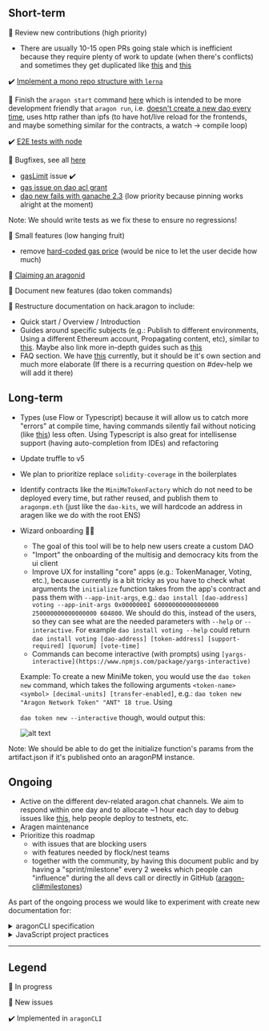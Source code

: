 ## Short-term

🚧 Review new contributions (high priority)

- There are usually 10-15 open PRs going stale which is inefficient because they require plenty of work to update (when there's conflicts) and sometimes they get duplicated like [this](https://github.com/aragon/aragon-cli/pull/254) and [this](https://github.com/aragon/aragon-cli/pull/272)

✔️ [Implement a mono repo structure with `lerna`](https://github.com/aragon/aragon-cli/pull/325) 

🚧 Finish the `aragon start` command [here](https://github.com/aragon/aragon-cli/pull/255/files) which is intended to be more development friendly that `aragon run`, i.e. [doesn't create a new dao every time](https://github.com/aragon/aragon-cli/issues/311), uses http rather than ipfs (to have hot/live reload for the frontends, and maybe something similar for the contracts, a watch → compile loop) 

✔️ [E2E tests with node](https://github.com/aragon/aragon-cli/issues/376)

🚧 Bugfixes, see all [here](https://github.com/aragon/aragon-cli/labels/bug)

- [gasLimit](https://github.com/aragon/aragon-cli/issues/346) issue ✔️
- [gas issue on dao acl grant](https://github.com/aragon/aragon-cli/issues/350)
- [dao new fails with ganache 2.3](https://github.com/aragon/aragon-cli/issues/321) (low priority because pinning works alright at the moment)

Note: We should write tests as we fix these to ensure no regressions!

👾 Small features (low hanging fruit)

- remove [hard-coded gas price](https://github.com/aragon/aragon-cli/issues/353) (would be nice to let the user decide how much)

👾 [Claiming an aragonid](https://github.com/aragon/aragon-cli/issues/347) 

👾 Document new features (dao token commands)

👾 Restructure documentation on hack.aragon to include:

- Quick start / Overview / Introduction
- Guides around specific subjects (e.g.: Publish to different environments, Using a different Ethereum account, Propagating content, etc), similar to [this](https://github.com/aragon/aragon-react-boilerplate#publish). Maybe also link more in-depth guides such as [this](https://forum.aragon.org/t/guide-custom-aragon-organization-deployment-using-the-cli/507)
- FAQ section. We have [this](https://hack.aragon.org/docs/cli-usage.html#troubleshooting-faq) currently, but it should be it's own section and much more elaborate (If there is a recurring question on #dev-help we will add it there)

## Long-term

- Types (use Flow or Typescript) because it will allow us to catch more "errors" at compile time, having commands silently fail without noticing (like [this](https://github.com/aragon/aragon-cli/pull/334#discussion_r248659171)) less often. Using Typescript is also great for intellisense support (having auto-completion from IDEs) and refactoring
- Update truffle to v5
- We plan to prioritize replace `solidity-coverage` in the boilerplates

- Identify contracts like the `MiniMeTokenFactory` which do not need to be deployed every time, but rather reused, and publish them to `aragonpm.eth` (just like the `dao-kits`, we will hardcode an address in aragen like we do with the root ENS)

- Wizard onboarding 🧙‍♂️
    - The goal of this tool will be to help new users create a custom DAO
    - "Import" the onboarding of the multisig and democracy kits from the ui client
    - Improve UX for installing "core" apps (e.g.: TokenManager, Voting, etc.), because currently is a bit tricky as you have to check what arguments the `initialize` function takes from the app's contract and pass them with `--app-init-args`, e.g.: `dao install [dao-address] voting --app-init-args 0x00000001 600000000000000000 250000000000000000 604800`. We should do this, instead of the users, so they can see what are the needed parameters with `--help`  or `--interactive`. For example `dao install voting --help` could return `dao install voting [dao-address] [token-address] [support-required] [quorum] [vote-time]`
    - Commands can become interactive (with prompts) using `[yargs-interactive](https://www.npmjs.com/package/yargs-interactive)`

    Example: To create a new MiniMe token, you would use the `dao token new` command, which takes the following arguments `<token-name> <symbol> [decimal-units] [transfer-enabled]`, e.g.: `dao token new "Aragon Network Token" "ANT" 18 true`. Using

    `dao token new --interactive` though, would output this:
    
    ![alt text](https://s3.us-west-2.amazonaws.com/secure.notion-static.com/ba2b8fd3-400b-425e-8d71-59381a0f76d8/Untitled.png?AWSAccessKeyId=ASIAT73L2G45FYX3U2VZ&Expires=1551792810&Signature=8k8WWMOD1aHJ6k3TG370SjS%2BVIY%3D&x-amz-security-token=FQoGZXIvYXdzEEIaDMBYDZ2dB5WU4Kc1HiK3A1iY164JmbS7MhJuPGnevHs1T3iMh%2FLD60FDwdL%2F9U6rb2YLY0Eie0qRPXNy1zrrTsMOssgV9T1j7g5FdFq8CoCckD5i8kmkr75%2FcLf%2FvKstSVQA9HFEN2xEKleE42S3Chk9AVmH93YQqRPEfHbcd%2FuHVEFIPsbPFPW6knWYwJMadRysNGIEB4VDcxHu5olrJWH%2FsRgM8UVuMWZcoeR2Ano%2FMg18Tnmg6uo30HV2rT%2BKxay%2Fvhz5CgYT3Rd85OCBGRzKM%2FxlGJK0wq6HIdU4fcnnmfF8jZaitZov67Nl%2FMj5P0a804lOELn6TxDdW9ALHB1sYjaN%2B%2BOXGVAWF8MHMQk5MszOVfKVng91TruxrTKPGTnuBIhlCN174qLoyjuwj7nJiKb8V7TGmVWF3067IB%2BzRhEDCjzP7y2sTEBU6OrzrrqHp3av7M14%2Bz6a6xiWdaoEKip2ipnj949r0l%2BCZfz26dI%2BRqBRZ3P8J1RPJC7Fe9iGjBWFTBe9OPthl3y8NM0wo2VyRsxJ6RGvYiw0GVYzMvYEyw2u3T%2BH49WmfH1Dc1Vk6ZxC4NJzr1tt9WtlwLC9L2iRsQko8cfz4wU%3D)
    
Note: We should be able to do get the initialize function's params from the artifact.json if it's published onto an aragonPM instance.
    
## Ongoing

- Active on the different dev-related aragon.chat channels. We aim to respond within one day and to allocate ~1 hour each day to debug issues like [this](https://github.com/aragon/aragon-react-kit-boilerplate/issues/19), help people deploy to testnets, etc.
- Aragen maintenance
- Prioritize this roadmap
    - with issues that are blocking users
    - with features needed by flock/nest teams
    - together with the community, by having this document public and by having a "sprint/milestone" every 2 weeks which people can "influence" during the all devs call or directly in GitHub ([aragon-cli#milestones](https://github.com/aragon/aragon-cli/milestones?direction=asc&sort=due_date))

As part of the ongoing process we would like to experiment with create new documentation for:

<details><summary>aragonCLI specification</summary>
   
# Goals

- It's clear what are the use cases for every command/package
- Identifying the common building blocks that are reused throughout the CLI commands

    ( `aclExecHandler.js`, `execHandler.js`, `aragonjs-wrapper.js`, `ipfs.js`, etc.)

    - These should be heavily tested, documented and their relationships simplified as much as possible or at least documented (as they can run very deep, e.g.:  `acl grant -> aclExecHandler -> execHandler -> initAragonJS`)
- Prevent the removal of critical features that are heavily dependent on (by distinguishing them from temporary hacks, workarounds, etc.)
- It's possible to implement the CLI in another language (Go, Rust, etc.) by following this document as opposed to reading the source code of the JS implementation.
- The intended behavior of certain features is obvious, therefore fixing bugs/refactoring much faster.

# Example

The `aragon ipfs` command consists of the following steps:

1. Start IPFS
    1. If no custom `ipfs.rpc` is passed, should use the default [`http://localhost:5001`](http://localhost:5001/#default)
        1. If it's not already running, it should be started
        2. Should set CORS every time 
    2. If a custom `ipfs.rpc` is passed, it should only check CORS, not change it and throw if it's not set up correctly 
2. Add local files
    1. Should add local files from `aragen/ipfs-cache` ignoring `node_module` directories

There are a couple of things that are not clear from reading the source code:

- Should the files from `ipfs-cache` be added to the "remote" node (`apmOptions.ipfs.rpc`)? What happens if that fails? Should it first check if the files are there and if not throw an error/warning?

    Currently the CLI will try to connect to `[localhost:5001](http://localhost:5001)` even if `apmOptions.ipfs.rpc` is provided and has CORS configured, see [here](https://github.com/aragon/aragon-cli/blob/master/src/commands/ipfs.js#L47)

- What is the rationale for `ignore: 'node_modules'`? Could this be instead done when generating the `ipfs-cache`?
</details>

<details><summary>JavaScript project practices</summary>

# Goals

This document encompasses common, ***opinionated*** practices for maintaining JS projects. The goal of this document could be to become an [AIP](https://github.com/aragon/AIPs/) standard (?) ([see AIP-1](https://docs.google.com/document/d/1-qrVNSWtZD3TwusRL-ZkVeDRAukjGCfveR0RYfzNb8c/edit#heading=h.9qzbemw7to41)) and serve as a starting point for keeping projects healthy across the Aragon ecosystem: 

- Libraries such as `aragon.js`, `aragonUI`, etc.
- CLI tools such as `aragonCLI`, `@pando/cli`, etc.
- Aragon apps such as `aragon-react-boilerplate`, `voting`, `aragon-drive`, etc.

## Any JS projects should have

- [Linting and code style](https://gist.github.com/0x6431346e/a8beb62c854ee3c8816a3a2ba20bfcda) ✔️
    - Use `ESLint`, `TSLint`, `prettier` and `standard`
- Contributing guide & Pull Request practices ✔️
    - Squash and rebase
- Issue templates
    - `aragon/aragon` already has some [here](https://github.com/aragon/aragon/tree/master/.github/ISSUE_TEMPLATE)

        (ideally they should not differ too much)

- Testing
    - Unit testing with `ava` ✔️
        - Tests should ran on push with `husky` ✔️
    - Code coverage with `coveralls`
- CI & CD
    - Continuous deployment to NPM using GitHub actions
- Display better error messages
    - Error codes would be useful
    - Create a full list under hack#aragonCLI with all of them, similar to [this](https://docs.microsoft.com/en-us/windows/desktop/debug/system-error-codes)

        (some might be better suited for the aragonAPI)

    - Some places it's needed: [here](https://github.com/aragon/aragon-cli/issues/309), [here](https://github.com/aragon/aragon-cli/issues/308) and [here](https://github.com/aragon/aragon-cli/issues/310)
- Documentation
    - If the docs live in multiple places (e.g. GitHub, hack.aragon.org, etc.), a [pull script](https://github.com/aragon/hack/blob/master/website/scripts/sync-aragonjs-docs.js) can be used
    - The API Reference often can be generated from JSDoc using a tool like `documentation.js`, [like in aragonAPI](https://github.com/aragon/aragon.js/blob/master/packages/aragon-client/package.json#L11)

## CLI tools should have

- Testing
    - E2E testing with `sharness`
    - Human-readable stack traces with `sol-trace`
</details> 

---

## Legend

🚧 In progress

👾 New issues

✔️  Implemented in `aragonCLI`
